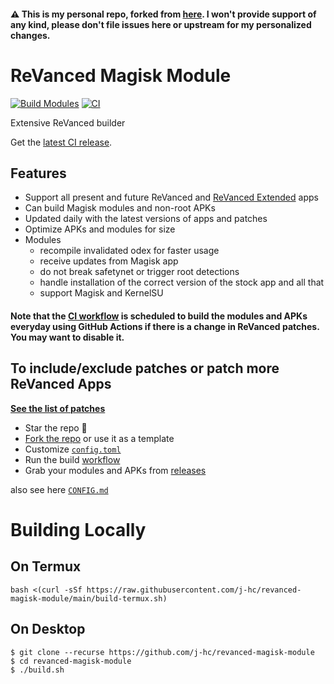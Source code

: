 #### ⚠️ This is my personal repo, forked from [here](https://github.com/j-hc/revanced-magisk-module). I won't provide support of any kind, please don't file issues here or upstream for my personalized changes.

# ReVanced Magisk Module
[![Build Modules](https://github.com/OrionGamerCat/revanced-magisk-module/actions/workflows/build.yml/badge.svg)](https://github.com/OrionGamerCat/revanced-magisk-module/actions/workflows/build.yml)
[![CI](https://github.com/OrionGamerCat/revanced-magisk-module/actions/workflows/ci.yml/badge.svg?event=schedule)](https://github.com/OrionGamerCat/revanced-magisk-module/actions/workflows/ci.yml)

Extensive ReVanced builder  

Get the [latest CI release](https://github.com/OrionGamerCat/revanced-magisk-module/releases).

## Features
 * Support all present and future ReVanced and [ReVanced Extended](https://github.com/inotia00/revanced-patches) apps
 * Can build Magisk modules and non-root APKs
 * Updated daily with the latest versions of apps and patches
 * Optimize APKs and modules for size
 * Modules
     * recompile invalidated odex for faster usage
     * receive updates from Magisk app
     * do not break safetynet or trigger root detections
     * handle installation of the correct version of the stock app and all that
     * support Magisk and KernelSU

#### **Note that the [CI workflow](../../actions/workflows/ci.yml) is scheduled to build the modules and APKs everyday using GitHub Actions if there is a change in ReVanced patches. You may want to disable it.**

## To include/exclude patches or patch more ReVanced Apps
[**See the list of patches**](https://github.com/revanced/revanced-patches#-patches)

 * Star the repo :eyes:
 * [Fork the repo](https://github.com/j-hc/revanced-magisk-module/fork) or use it as a template
 * Customize [`config.toml`](./config.toml)
 * Run the build [workflow](../../actions/workflows/build.yml)
 * Grab your modules and APKs from [releases](../../releases)

also see here [`CONFIG.md`](./CONFIG.md)

# Building Locally
## On Termux
```console
bash <(curl -sSf https://raw.githubusercontent.com/j-hc/revanced-magisk-module/main/build-termux.sh)
```

## On Desktop
```console
$ git clone --recurse https://github.com/j-hc/revanced-magisk-module
$ cd revanced-magisk-module
$ ./build.sh
```
